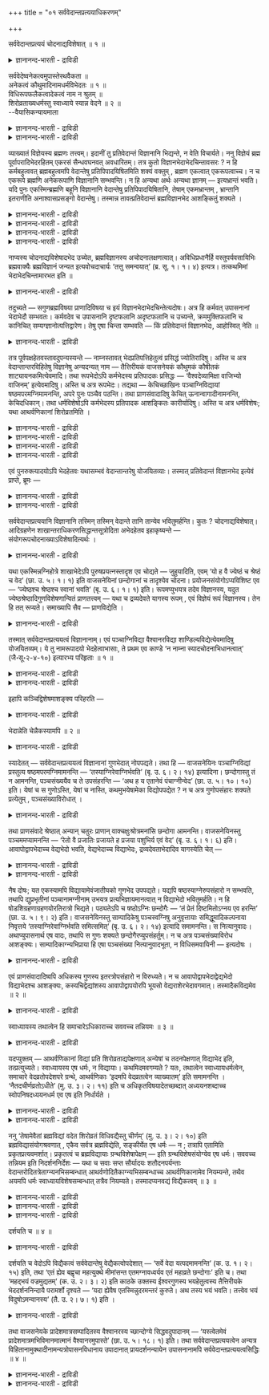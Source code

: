 +++
title = "०१ सर्ववेदान्तप्रत्ययाधिकरणम्"

+++

सर्ववेदान्तप्रत्ययं चोदनाद्यविशेषात् ॥ १ ॥  
<details><summary>ज्ञानानन्द-भारती - द्राविडी</summary>

सर्ववेदान्दप्रत्ययम् सोदनात्यविसे षात् ॥ १ ॥
</details>

सर्ववेदेष्वनेकत्वमुपास्तेरथवैकता ॥  
अनेकत्वं कौथुमादिनामधर्मविभेदतः ॥ १ ॥  
विधिरूपफलैकत्वादेकत्वं नाम न श्रुतम् ॥  
शिरोव्रताख्यधर्मस्तु स्वाध्याये स्यान्न वेदने ॥ २ ॥  
--वैयासिकन्यायमाला

<details><summary>ज्ञानानन्द-भारती - द्राविडी</summary>

ऎल्ला वेदङ्गळिलुमुळ्ळ उबासऩैक्कु पलवायि रुक्कुम् तऩ्मैया? अल्लदु
ऒऩ्ऱायिरुक्कुम् तऩ्मैया? "कौदुमम्"ऎऩ्बदु मुदलाऩ पॆयर्गळिलुम्, तर्मङ्ग
ळिलुम्, पेदमिरुप्पदाल् पलवायिरुक्कुम् तऩ्मै ताऩ्।
</details>

<details><summary>ज्ञानानन्द-भारती - द्राविडी</summary>

विदिप्पदु, स्वरूबम्, पलऩ् इवै ऒऩ्ऱागवेयिरुप् पदाल् (उबासऩैयुम्) ऒऩ्ऱु
ताऩ्। पॆयर् वेदत्तिल् सॊल्लप्पट्टदिल्लै। "सिरोविरदम्" ऎऩ्ऱु सॊल्लप्पडुम्
तर्ममो तऩ् वेदत्तै अत्ययऩम् सॆय्युम् विषयत्ति लेये तविर तत्वत्तै अऱियुम्
विषयत्तिल् किडैयादु।
</details>

व्याख्यातं विज्ञेयस्य ब्रह्मणः तत्त्वम्। इदानीं तु प्रतिवेदान्तं
विज्ञानानि भिद्यन्ते, न वेति विचार्यते। ननु विज्ञेयं ब्रह्म
पूर्वापरादिभेदरहितम् एकरसं सैन्धवघनवत् अवधारितम्। तत्र कुतो
विज्ञानभेदाभेदचिन्तावसरः ? न हि कर्मबहुत्ववत् ब्रह्मबहुत्वमपि वेदान्तेषु
प्रतिपिपादयिषितमिति शक्यं वक्तुम् , ब्रह्मण एकत्वात् एकरूपत्वाच्च। न च
एकरूपे ब्रह्मणि अनेकरूपाणि विज्ञानानि सम्भवन्ति। न हि अन्यथा अर्थः
अन्यथा ज्ञानम् — इत्यभ्रान्तं भवति। यदि पुनः एकस्मिन्ब्रह्मणि बहूनि
विज्ञानानि वेदान्तेषु प्रतिपिपादयिषितानि, तेषाम् एकमभ्रान्तम् ,
भ्रान्तानि इतराणीति अनाश्वासप्रसङ्गो वेदान्तेषु। तस्मान्न
तावत्प्रतिवेदान्तं ब्रह्मविज्ञानभेद आशङ्कितुं शक्यते ।

<details><summary>ज्ञानानन्द-भारती - द्राविडी</summary>

(मूऩ्ऱावदु पादत्तिल् उबासऩङ्गळैप्पऱ्ऱि विसारिक्कप्पडुगिऱदु। पञ्जाक्ऩि
वित्यै, पिराणो पासऩम् मुदलाऩवै वॆव्वेऱु उबनिषत्तुक्कळिल् काणप्पडुगिऩ्ऱऩ।
इवै ऒरे मादिरियाय् इरुन्द पोदिलुम् वाजसनेयगम् कौदुमगम् ऎऩ्ऱु पॆयरिल्
वित्यासम् इरुप्पदालुम्, ५ अक्ऩि, ६ अक्ऩि ऎऩ्ऱु स्वरूबत्तिल् पेदमुम्,
सिरोविरदम् मुदलाऩ तर्मबेदमुम् इरुप्पदालुम् ऒव्वॊरु वेदसागैयिलुम् उबासऩम्
वॆव्वेऱु ऎऩ्ऱु पूर्वबक्षम्।
</details>

<details><summary>ज्ञानानन्द-भारती - द्राविडी</summary>

सागै वॆव्वेऱाग इरुन्दालुम् ऎल्ला सागैगळिलुम् उबासऩम् ऒऩ्ऱुदाऩ् विदि,
स्वरूबम्, पलऩ् ऎल्लाम् ऒऩ्ऱागवे इरुप्पदाल्। कौळदुमम् मुदलाऩवै सागैयै
पिरसारत्तिऱ्कु कॊण्डु वन्द रिषियिऩ् पॆयरे तविर उबासऩत्तिऩ् पॆयरल्ल।
पञ्जाक्ऩि वित्या, पिराणेबासऩम् मुदलाऩ पॆयर्गळ् इरण्डु उबनिषत्तुक्कळिलुम्
ऒरे मादिरियागत्ताऩ् उळ्ळदु। ऒरु उबनिषत्तिल् कुणम् अदिगमाग इरुन्दाल् अदै
कुऱैवागच् चॊऩ्ऩ उबनिषत्तिलुम् सेर्त्तुक् कॊळ्ळ वेण्डुम्। सिरोविरदम्
मुदलाऩ तर्मम् अत्ययऩत्तिऱ्कु एऱ्पट्टदे तविर उबासऩत्तिऱ्काग अल्ल। आगैयाल्
ऎल्ला उबनिषत्तुक्कळिलुम् उबासऩम् ऒऩ्ऱुदाऩ् ऎऩ्ऱु सित्तान्दम्)।
</details>

<details><summary>ज्ञानानन्द-भारती - द्राविडी</summary>

अऱियवेण्डिय पिरह्मत्तिऩ् तत्वम् विवरिक्कप्पट्टुविट्टदु, इप्पॊऴुदो
ऒव्वॊरु वेदान्दत्तिलुम् (उबनिषत्तिलुम्) उळ्ळ उबासऩङ्गळ् वेऱुबडुगिऩ्ऱऩवा
अल्लदु इल्लैया ऎऩ्ऱु विसारिक्कप्पडुगिऱदु।
</details>

<details><summary>ज्ञानानन्द-भारती - द्राविडी</summary>

मेल्, कीऴ् मुदलाऩ पेदमऱ्ऱदाय् ऒऩ्ऱाय्, उप्पुक्कट्टिबोल ऒरे
रसमुळ्ळदायुळ्ळ पिरह्मम् अऱिय वेण्डियदॆऩ्ऱु तीर्माऩम्
सॆय्यप्पट्टिरुक्किऱदे? अप्पडियिरुक्क अन्द पिरह्मत्तिल् विक्ञाऩङ्गळ्
वॆव्वेऱा वेऱिल्लैया ऎऩ्गिऱ सिन्दऩै ऎप्पडि वरुगिऱदु? कर्माविल् पलवाग
इरुक्कुम् तऩ्मैयैप् पोल, पिरह्मत्तिलुम् पलवायिरुक्कुम् तऩ्मै
उबनिषत्तुक्कळिल् पिरदिबादिक्क उत्तेसिक्कलाम् ऎऩ्ऱु सॊल्वदऱ्को मुडियादु।
पिरह्मम् ऒऩ्ऱागवेयिरुप् पदालुम् ऒरे स्वरूबत्तुडऩिरुप्पदालुम्, ऒरे
स्वरूबमुळ्ळ पिरह्म विषयत्तिल् पलविदमायुळ्ळ विक्ञाऩङ्गळ् सम्बविक्कादु।
पदार्त्तम् ऒरुविदमाग, (अदऩ्) ञाऩम् वेऱुविदमाग ऎऩ्ऱाल्, पिरान्दि
यिल्लामल् इरादल्लवा? ऒरे पिरह्म विषयत्तिल् वॆव्वेऱु उबनिषत्तुक्कळिल् पल
विक्ञाऩङ्गळ् पिरदिबादिक्क उत्तेसमॆऩ्ऱु इरुक्कुमेयाऩाल्, अवैगळुळ् ऒऩ्ऱु
पिरान्दियिल्लाददु। मऱ्ऱवैगळ् पिरान्दियुळ्ळदु, ऎऩ्ऱु उबनिषत्तुक्कळिल्
नम्बिक्कै यिऩ्मै एऱ्पडुम्। आगैयिऩाल्, ऒव्वॊरु उबनिषत्तिलुम् पिरह्म
विषयमाऩ विक्ञाऩत्तिल् वेऱ्ऱुमै उण्डॆऩ्ऱु सन्देहिक्क मुडियादु।
</details>

नाप्यस्य चोदनाद्यविशेषादभेद उच्येत, ब्रह्मविज्ञानस्य अचोदनालक्षणत्वात्।
अविधिप्रधानैर्हि वस्तुपर्यवसायिभिः ब्रह्मवाक्यैः ब्रह्मविज्ञानं जन्यत
इत्यवोचदाचार्यः ‘तत्तु समन्वयात्’ (ब्र. सू. १। १। ४) इत्यत्र।
तत्कथमिमां भेदाभेदचिन्तामारभत इति ॥

<details><summary>ज्ञानानन्द-भारती - द्राविडी</summary>

मेलुम्, विदि मुदलियदिल् वित्यासमिल्लाद तिऩाल् पेदम् इल्लैयॆऩ्ऱुम्
सॊल्लमुडियादु। पिरह्म विषयमाऩ विक्ञाऩम् विदियै लक्षणमायु
टैयदिल्लाददिऩाल्। विदियै पिरदाऩमायुडैय तिल्लामल् वस्तुविल् मुडिवायुळ्ळ
पिरह्म विषयमाऩ वाक्यङ्गळाल् पिरह्मत्तिऩ् विक्ञाऩम् उण्डागिऱदु ऎऩ्ऱल्लवा
आसार्यर् “अदुवो ऒत्तिरुप्पदाल्" (सूत्रम्।I;१-४) ऎऩ्ऱविडत्तिल्
सॊल्लियिरुक्किऱार्। अप्पडियिरुक्कुम्बोदु, इन्द वेऱा, वेऱिल्लैया ऎऩ्ऱ
सिन्दऩैयै ऎप्पडि आरम्बिक्किऱार्? ऎऩ्ऱु।
</details>

तदुच्यते — सगुणब्रह्मविषया प्राणादिविषया च इयं
विज्ञानभेदाभेदचिन्तेत्यदोषः। अत्र हि कर्मवत् उपासनानां भेदाभेदौ
सम्भवतः। कर्मवदेव च उपासनानि दृष्टफलानि अदृष्टफलानि च उच्यन्ते,
क्रममुक्तिफलानि च कानिचित् सम्यग्ज्ञानोत्पत्तिद्वारेण। तेषु एषा चिन्ता
सम्भवति — किं प्रतिवेदान्तं विज्ञानभेदः, आहोस्वित् नेति ॥

<details><summary>ज्ञानानन्द-भारती - द्राविडी</summary>

अव्विषयत्तिल् सॊल्गिऱोम्। इन्द विक्ञाऩ विषयमाऩ वेऱा, वेऱिल्लैया ऎऩ्ऱ
सिन्दऩैयाऩदु सगुण पिरह्मत्तै विषयमायुम् पिराणऩ् मुदलियदै विषयमायुम्
कॊण्डदु ऎऩ्ऱ कारणत्तिऩाल्, तोषमिल्लै। इव्विषयङ्गळिलो, कर्माक्कळुक्कुप्
पोल, उबासऩैगळुक्कुम् वेऱु, वेऱिल्लैयॆऩ्बदु सम्बविक्कुम्।
कर्माक्कळैप्पोलवे उबासऩैगळुम् तिरुष्टमाऩ (पार्क्कक्कूडिय)
पलऩ्गळैयुडैयवै। अदिरुष्टमाऩ (पार्क्कप्पडाद) पलऩ्गळैयुडैयवै। ऎऩ्ऱुम्
सॊल्लप्पडुगिऩ्ऱऩ; अप्पडिये सिलदु तत्वञाऩत्तै उण्डुबण्णुवदु मूलमाय् किरम
मुक्तियै पलऩाग उडैयवै। अवै विषयमाग, ऒव्वॊरु उबनिषत्तिलुम्
विक्ञाऩत्तिऱ्कु पेदम् उण्डा, इल्लैया? ऎऩ्ऱ सिन्दऩै सम्बविक्कुम्।
</details>

तत्र पूर्वपक्षहेतवस्तावदुपन्यस्यन्ते — नाम्नस्तावत्
भेदप्रतिपत्तिहेतुत्वं प्रसिद्धं ज्योतिरादिषु। अस्ति च अत्र
वेदान्तान्तरविहितेषु विज्ञानेषु अन्यदन्यत् नाम — तैत्तिरीयकं वाजसनेयकं
कौथुमकं कौषीतकं शाट्यायनकमित्येवमादि। तथा रूपभेदोऽपि कर्मभेदस्य
प्रतिपादकः प्रसिद्धः — ‘वैश्वदेव्यामिक्षा वाजिभ्यो वाजिनम्’
इत्येवमादिषु। अस्ति च अत्र रूपभेदः। तद्यथा — केचिच्छाखिनः
पञ्चाग्निविद्यायां षष्ठमपरमग्निमामनन्ति, अपरे पुनः पञ्चैव पठन्ति। तथा
प्राणसंवादादिषु केचित् ऊनान्वागादीनामनन्ति, केचिदधिकान्। तथा
धर्मविशेषोऽपि कर्मभेदस्य प्रतिपादक आशङ्कितः कारीर्यादिषु। अस्ति च अत्र
धर्मविशेषः; यथा आथर्वणिकानां शिरोव्रतमिति ।

<details><summary>ज्ञानानन्द-भारती - द्राविडी</summary>

पूर्वबक्षम्: अव्विषयत्तिल् पूर्वबक्षत्तिऩ् कारणङ्गळ्
विवरिक्कप्पडुगिऩ्ऱऩ।
</details>

<details><summary>ज्ञानानन्द-भारती - द्राविडी</summary>

१\। “पॆयर्” ऎऩ्बदऱ्कु पेदत्तैयऱिय कारणमाय् इरुक्कुम् तऩ्मै "ज्योदिस्”
मुदलाऩविडङ्गळिल् पिरसित्तम्। इङ्गेयुम् वॆव्वेऱु उबनिषत्तुक्कळिल्
विदिक्कप्पट्टिरुक्कुम् विक्ञाऩङ्गळिल् तैत्तिरीयगम्, वाजसनेयगम्,
कौदुमगम्, कौषीदगम्, साट्यायऩगम् ऎऩ्बदु मुदलिय वॆव्वेऱु पॆयर् इरुक्किऱदु।
</details>

<details><summary>ज्ञानानन्द-भारती - द्राविडी</summary>

२\। अप्पडिये रूबत्तिल् पेदमुम् कर्माक्कळिल् पेदत्तैक् काट्टुगिऱदॆऩ्बदु
पिरसित्तम्। “वैसुवदेवी आमिक्षा वाजिप्य: वाजिनम्" ऎऩ्बदु मुदलाऩविडङ्
गळिल्; अप्पडिये इङ्गेयुम्, रूबबेदम् इरुक्किऱदु। पञ्जाक्ऩि वित्यैयिल् सिल
सागिगळ् आऱावदाग वेऱु ऒरु अक्ऩियैच् चॊल्गिऱार्गळ्; मऱ्ऱवर्गळो, ऐन्दैये
सॊल्गिऱार्गळ्; अप्पडिये प्राणसंवादम् मुदलियविडङ्गळिलुम् सिलर् वाक्कु
मुदलियवैगळै कुऱैत्तुच् चॊल्गिऱार्गळ्; सिलर् अदिगमाय् सॊल्गिऱार्गळ्।
</details>

<details><summary>ज्ञानानन्द-भारती - द्राविडी</summary>

३\। अप्पडिये तर्मत्तिल् पेदमुम् कर्माक्कळिऩ् पेदत्तैक् काट्टुवदाग कारीरि
मुदलियवैगळिल्, ऎण्णप्पट्टिरुक्किऱदु। इङ्गेयुम्गूड तर्म विषयत्तिल्
वित्यासम् इरुक्किऱदु, अदर्व वेदत्तैच् चेर्न्दवर् कळुक्कु “सिरोविरदम्”
(मुण्डगम्।III;२-१०) पोल।
</details>

एवं पुनरुक्त्यादयोऽपि भेदहेतवः यथासम्भवं वेदान्तान्तरेषु योजयितव्याः।
तस्मात् प्रतिवेदान्तं विज्ञानभेद इत्येवं प्राप्ते, ब्रूमः —

<details><summary>ज्ञानानन्द-भारती - द्राविडी</summary>

इव्विदमे, (जैमिऩि, सूत्रम्।११;४-८ नामम्, रूबम्, तर्मम् इवैगळिलुळ्ळ
वित्यासम्, पुऩरुक्ति, निन्दै, असक्ति, समाप्ति वसऩम् पिरायच्चित्तम्,
अऩ्यार्त्तम्, इवै काणुवदाल् वॆव्वेऱु सागैयिल् कर्माविऱ्कु पेदम् एऱ्पडुम्
ऎऩ्ऱु सॊल्लियिरुप्पदिल्) पुऩरुक्तम् मुदलाऩ पेदत्तिऱ्कुरिय कारणङ्गळैयुम्,
पॊरुत्तम् पोल, मऱ्ऱ उबनिषत्तुक्कळिल् सेर्त्तुक् कॊळ्ळवुम्।
</details>

<details><summary>ज्ञानानन्द-भारती - द्राविडी</summary>

आगैयाल्, ऒव्वॊरु उबनिषत्तिलुम् विक्ञाऩत्तिऱ्कु पेदम् उण्डु ऎऩ्ऱु।
</details>

सर्ववेदान्तप्रत्ययानि विज्ञानानि तस्मिन् तस्मिन् वेदान्ते तानि तान्येव
भवितुमर्हन्ति। कुतः ? चोदनाद्यविशेषात्। आदिग्रहणेन
शाखान्तराधिकरणसिद्धान्तसूत्रोदिता अभेदहेतव इहाकृष्यन्ते —
संयोगरूपचोदनाख्याऽविशेषादित्यर्थः ।

<details><summary>ज्ञानानन्द-भारती - द्राविडी</summary>

सित्तान्दम् : इव्विदम् वरुम्बोदु सॊल्गिऱोम् -ऎल्ला उबनिषत्तुक्कळिलुम्
अऱियप्पडुम् विक्ञाऩङ् गळुम् अन्दन्द उबनिषत्तिल् अवैयवैयाग (ऒऩ्ऱागवे)
इरुप्पदुदाऩ् नियायम्। एऩ्? "विदि मुदलियदिल् वित्यासमिल्लाददिऩाल्" ऎऩ्ऱु।
“मुदलि यदु” ऎऩ्ऱु सॊल्लियिरुप्पदाल् (“एगम् वा सम्योग रूब
सोदनाक्याविसेषात्” (जैमिऩि।II;४-९) ऎऩ्ऱ) सागान्दर-अदिगरण;
सित्तान्द-सूत्तिरत्तिल् सॊल्लप् पट्टुळ्ळ पेदमिल्लै ऎऩ्बदऱ्कुळ्ळ
हेदुक्कळुम् इङ्गु इऴुक्कप्पडुगिऩ्ऱऩ।- ‘सम्योगम्, रूबम्, सोदना, आक्या इवै
वित्यासप्पडाददिऩाल्” ऎऩ्ऱु तात्पर्यम्।
</details>

यथा एकस्मिन्नग्निहोत्रे शाखाभेदेऽपि पुरुषप्रयत्नस्तादृश एव चोद्यते —
जुहुयादिति, एवम् ‘यो ह वै ज्येष्ठं च श्रेष्ठं च वेद’ (छा. उ. ५। १। १)
इति वाजसनेयिनां छन्दोगानां च तादृश्येव चोदना। प्रयोजनसंयोगोऽप्यविशिष्ट
एव — ‘ज्येष्ठश्च श्रेष्ठश्च स्वानां भवति’ (बृ. उ. ६। १। १) इति।
रूपमप्युभयत्र तदेव विज्ञानस्य, यदुत ज्येष्ठश्रेष्ठादिगुणविशेषणान्वितं
प्राणतत्त्वम् — यथा च द्रव्यदेवते यागस्य रूपम् , एवं विज्ञेयं रूपं
विज्ञानस्य। तेन हि तत् रूप्यते। समाख्यापि सैव — प्राणविद्येति ।

<details><summary>ज्ञानानन्द-भारती - द्राविडी</summary>

ऒरे अक्ऩिहोत्रत्तिल् सागैयिल् पेदमिरुन् दालुम्, पुरुषऩुडैय
पिरयत्तिऩमाऩदु "होमम् सॆय्यवुम्” ऎऩ्ऱु अव्विदमागवे विदिक्कप्पडुगिऱदो,
इव्विदमे “ऎवर् ज्येष्टरागवुम्, सिरेष्टरागवुम् (पिराणऩै) अऱिगिऱारो” ऎऩ्ऱु
वाजस नेयिगळुक्कुम् (पिरुहदारण्यगम्।VI-१-१) सन्दोगर्गळुक्कुम्
(सान्दोक्यम्।V-१-१) अदैप्पोलवे विदियिरुक्किऱदु। पिरयोजऩत्तिऩ् सम्योगमुम्
(सेर्क्कैयुम्) "तऩ्ऩैच् चेर्न्दवर्गळुक्कुळ् ज्येष्टरागवुम्
सिरेष्टरागवुम् आगिऱार्” ऎऩ्ऱु वित्यासमऩ्ऩियि लिरुक्किऱदु।
इरण्डिडङ्गळिलुम् विक्ञाऩत्तिऩ् रूबमुम् अदुवेदाऩ् - ज्येष्टम्, सिरेष्टम्
मुदलिय कुणङ्गळैक् कुऱिक्कुम् अडैमॊऴिगळुडऩ् कूडिऩ पिराणदत्वम् ऎऩ्ऱु।
ऎप्पडि यागत्तिऱ्कु तिरवियमुम् तेवदैयुम् रूबमो, अप्पडिये विक्ञाऩत्तिऱ्कु
विषयमायुळ्ळदु विक्ञाऩत्तिऩ् रूबम्; अदिऩालल्लवा अदु निरूबिक्कप्पडुगिऱदु।
(उरुवाक्कप्पडुगिऱदु) पॆयरुम्गूड “पिराणवित्यै” ऎऩ्ऱु अदुवेदाऩ्।
</details>

तस्मात् सर्ववेदान्तप्रत्ययत्वं विज्ञानानाम्। एवं पञ्चाग्निविद्या
वैश्वानरविद्या शाण्डिल्यविद्येत्येवमादिषु योजयितव्यम्। ये तु नामरूपादयो
भेदहेत्वाभासाः, ते प्रथम एव काण्डे ‘न नाम्ना स्यादचोदनाभिधानत्वात्’
(जै॰सू॰२-४-१०) इत्यारभ्य परिहृताः ॥ १ ॥

<details><summary>ज्ञानानन्द-भारती - द्राविडी</summary>

आगैयाल् विक्ञाऩङ्गळुक्कु ऎल्ला उबनिषत् तुक्कळिऩालुम् अऱियप्पडुम् तऩ्मै।
इव्विदमागवे, “पञ्जाक्ऩि वित्या”, “वैसुवानर वित्या”, “साण्डिल्य वित्या”
ऎऩ्बदु मुदलियवैगळिलुम् पॊरुत्तिक्कॊळ्ळ वेण्डुम्।
</details>

<details><summary>ज्ञानानन्द-भारती - द्राविडी</summary>

पेदत्तिऱ्कु हेदुबोल् तोऩ्ऱुगिऱ नामम् रूबम् मुदलियवै ऎवैयो अवै मुदल्
काण्डत्तिलेये (पूर्वमीमांसैयिलेये) “न नाम्ना स्यात् असोदऩा पिदानात्”
(काडगम् मुदलाऩवै कर्माविऩ् पॆयरल्लवा त लाल् इन्दप् पॆयरैक्कॊण्डु
कर्माविल् वेऱ्ऱुमै कूऱमुडियादु) ऎऩ्ऱु आरम्बित्तुबरिहरिक्कप्पट्टि रुक्कि
ऩ्ऱऩ।
</details>

इहापि कञ्चिद्विशेषमाशङ्क्य परिहरति —

<details><summary>ज्ञानानन्द-भारती - द्राविडी</summary>

इङ्गेयुम् ऒरु विसेषत्तै आसङ्गै सॆय्दु कॊण्डु परिहरिक्किऱार्-
</details>

भेदान्नेति चेन्नैकस्यामपि ॥ २ ॥  
<details><summary>ज्ञानानन्द-भारती - द्राविडी</summary>

पेदान्नेदि सेन्नैगस्यामबि ॥ २ ॥
</details>

स्यादेतत् — सर्ववेदान्तप्रत्ययत्वं विज्ञानानां गुणभेदात् नोपपद्यते। तथा
हि — वाजसनेयिनः पञ्चाग्निविद्यां प्रस्तुत्य षष्ठमपरमग्निमामनन्ति —
‘तस्याग्निरेवाग्निर्भवति’ (बृ. उ. ६। २। १४) इत्यादिना। छन्दोगास्तु तं
न आमनन्ति, पञ्चसंख्ययैव च ते उपसंहरन्ति — ‘अथ ह य एतानेवं पंचाग्नीन्वेद’
(छा. उ. ५। १०। १०) इति। येषां च स गुणोऽस्ति, येषां च नास्ति,
कथमुभयेषामेका विद्योपपद्येत ? न च अत्र गुणोपसंहारः शक्यते प्रत्येतुम् ,
पञ्चसंख्याविरोधात् ।

<details><summary>ज्ञानानन्द-भारती - द्राविडी</summary>

पूर्वबक्षम्: इदु इरुक्कलाम् ; विक्ञाऩङ्गळुक्कु कुणङ्गळिल्
(सेर्न्दवैगळिल्) पेदमिरुप्पदाल् ऎल्ला वेदान्दङ्गळिलुम् अऱियप्पडुम् तऩ्मै
पॊरुन्दादु। ऎप्पडियॆऩ्ऱाल्, वाजसनेयिगळ् पञ्जाक्ऩि वित्यैयैक्
कुऱिप्पिट्टु वेऱु आऱावदु अक्ऩियैयुम्, “अवऩुक्कु अक्ऩिये अक्ऩियाय्
इरुक्किऱदु” (पिरुहत्।VI;२-१४) ऎऩ्बदु मुदलियदाल्, सॊल्गिऱार्गळ्।
सन्दोगर्गळो अदैच् चॊल्वदिल्लै। “ऎवऩ् इव्विदम् इन्द ऐन्दु अक्ऩिगळै
अऱिगिऱाऩो" (सान्दोक्यम्।V;१०-१०) ऎऩ्ऱु जन्दु ऎण्णिक्कैयुडऩेये
मुडिक्किऱार्गळ्। ऎवर्ग ळुक्कु अन्द आऱावदु कुणम् इरुक्किऱदो, ऎवर्गळुक्कु
इल्लैयो, इरुवर्गळुक्कुम्गूड ऒरे वित्यै ऎऩ्बदु ऎप्पडिप् पॊरुन्दुम्? इङ्गे
"कुणोबसम्हारम्" (सॊल्लाद कुणत्तैयुम् सेर्त्तुक्कॊळ्वदु) ऎऩ्ऱु
अऱिन्दुगॊळ्ळ मुडियादु, ऐन्दु ऎऩ्ऱ ऎण्णिक्कैक्कु विरोदमागुमादलाल्।
</details>

तथा प्राणसंवादे श्रेष्ठात् अन्यान् चतुरः प्राणान्
वाक्चक्षुःश्रोत्रमनांसि छन्दोगा आमनन्ति। वाजसनेयिनस्तु पञ्चममप्यामनन्ति
— ‘रेतो वै प्रजातिः प्रजायते ह प्रजया पशुभिर्य एवं वेद’ (बृ. उ. ६। १।
६) इति। आवापोद्वापभेदाच्च वेद्यभेदो भवति, वेद्यभेदाच्च विद्याभेदः,
द्रव्यदेवताभेदादिव यागस्येति चेत् —

<details><summary>ज्ञानानन्द-भारती - द्राविडी</summary>

अप्पडिये पिराण संवादत्तिल् सन्दोगर्गळ् सिरेष्टरायुळ्ळवरुक्कु वेऱाग
वाक्कु, कण्, कादु, मऩस् ऎऩ्ऱु नाऩ्गु पिराणऩ्गळै सॊल्लुगिऱार्गळ्।
वाजसनेयिगळो "रेदस्ताऩ् पिरजैगळुक्कुप् पदि, ऎवऩ् इव्विदम् अऱिगिऱाऩो अवऩ्
पिरजैगळुडऩुम् पसुक्कळुडऩुम् पिऱक्किऱाऩ्" (पिरुहत्।VI;१-६) - ऎऩ्ऱु
ऐन्दावदैयुम् सॊल्गिऱार्गळ्।
</details>

<details><summary>ज्ञानानन्द-भारती - द्राविडी</summary>

सेर्त्तुक्कॊळ्वदु, विट्टुविडुवदु ऎऩ्बदिलुळ्ळ पेदत्तिऩालुम्
अऱियप्पडुवदिल् पेदम् एऱ्पडुम्। अऱियप्पडुवदिल् पेदमॆऩ्बदिलिरुन्दु,
तिरवियम् तेवदै पेदप्पडुवदाल् यागत्तिऱ्कु (पेदम् एऱ्पडुवदु) पोल
वित्यैयिलुम् पेदम् एऱ्पडुम्।
</details>

नैष दोषः; यत एकस्यामपि विद्यायामेवंजातीयको गुणभेद उपपद्यते। यद्यपि
षष्ठस्याग्नेरुपसंहारो न सम्भवति, तथापि द्युप्रभृतीनां पञ्चानामग्नीनाम्
उभयत्र प्रत्यभिज्ञायमानत्वात् न विद्याभेदो भवितुमर्हति। न हि
षोडशिग्रहणाग्रहणयोरतिरात्रो भिद्यते। पठ्यतेऽपि च षष्ठोऽग्निः छन्दोगैः —
‘तं प्रेतं दिष्टमितोऽग्नय एव हरन्ति’ (छा. उ. ५। ९। २) इति।
वाजसनेयिनस्तु साम्पादिकेषु पञ्चस्वग्निषु अनुवृत्तायाः
समिद्धूमादिकल्पनाया निवृत्तये ‘तस्याग्निरेवाग्निर्भवति समित्समित्’ (बृ.
उ. ६। २। १४) इत्यादि समामनन्ति। स नित्यानुवादः। अथाप्युपासनार्थ एष
वादः, तथापि स गुणः शक्यते छन्दोगैरप्युपसंहर्तुम्। न च अत्र
पञ्चसंख्याविरोध आशङ्क्यः। साम्पादिकाग्न्यभिप्राया हि एषा पञ्चसंख्या
नित्यानुवादभूता, न विधिसमवायिनी — इत्यदोषः ।

<details><summary>ज्ञानानन्द-भारती - द्राविडी</summary>

सित्तान्दम्: ऎऩ्ऱाल् इदु तोषमागादु। ऒऩ्ऱाग वेयुळ्ळ वित्यैयिलुम्गूड इदु
पोलुळ्ळ कुणबेदम् पॊरुन्दुम्। आऱावदु अक्ऩियै सेर्त्तुक्कॊळ्वदु
सम्बविक्कामलिरुन्दालुम्गूड, अप्पडियुम् त्युलोगम् मुदलाऩ ऐन्दु
अक्ऩिगळुक्कु इरण्डिडत्तिलुम् पिरत्यबिक्ञै (अदुदाऩ् इदु ऎऩ्ऱ अऱिवु)
एऱ्पडुवदाल्, वित्या पेदम् इरुक्क नियायमिल्लै। षोडसियै किरहिप्पदु
किरहिक्कामलिरुप्पदु ऎऩ्बदि ऩाल् अदिरात्रम् पेदप्पडुवदु इल्लैयल्लवा? इन्द
लोगत्तिलिरुन्दु लोगान्दरम् सॆऩ्ऱ अवऩै अक्ऩियिडम् कॊण्डुबोगिऱार्गळ्।
(सान्दोक्यम्।V;९-२) ऎऩ्ऱु आऱावदु अक्ऩियुम् सन्दोगर्गळाल् सॊल्लप्
पडुगिऱदु। वाजसनेयिगळो सम्बादिक्कप्पडुगिऱ (पावऩै सॆय्य वेण्डियदायुळ्ळ)
ऐन्दु अक्ऩिगळिल् कूडवे वन्दुळ्ळ समित् तूमम् मुदलिय कल्बऩैयै
विलक्कुवदऱ्काग “अवऩुक्कु अक्ऩिये अक्ऩियायि रुक्किऱदु समित्ते समित्"
(पिरुहत्।VI;२-१४) ऎऩ्बदु मुदलियदैच् चॊल्गिऱार्गळ्। अदु नित्यत्तिऱ्कु
(ऎप्पॊऴुदुमिरुप्पदऱ्कु) अऩुवादम् (तिरुप्पिच् चॊल्लुदल्) (उबासिप्पदऱ्काग
सॊल्लप्पट्टदिल्लै)। उबासिप्पदऱ्कागवे इदु सॊल्लप्पट्टदु ऎऩ्ऱालुम्
अप्पॊऴुदुम्गूड अन्द कुणम् सन्दोगर्गळालुम् सेर्त्तुक्कॊळ्ळक्कूडियदे। ऐनदु
ऎऩ्ऱ ऎण्णिक्कैक्कु इङ्गु विरोदम् ऎऩ्ऱुम् ऎण्ण वेण्डाम्। पावऩै सॆय्य
वेण्डिय अक्ऩिगळै मऩदिल् कॊण्ड इन्द ऐन्दु ऎऩ्ऱ ऎण्णिक्कै उळ्ळदै
अऩुवदिक्किऱदु। अदु विदियुडऩ् सेर्न्ददिल्लै ऎऩ्बदिऩाल् तोषमिल्लै।
</details>

एवं प्राणसंवादादिष्वपि अधिकस्य गुणस्य इतरत्रोपसंहारो न विरुध्यते। न च
आवापोद्वापभेदाद्वेद्यभेदो विद्याभेदश्च आशङ्क्यः, कस्यचिद्वेद्यांशस्य
आवापोद्वापयोरपि भूयसो वेद्यराशेरभेदावगमात्। तस्मादैकविद्यमेव ॥ २ ॥

<details><summary>ज्ञानानन्द-भारती - द्राविडी</summary>

इव्विदम् पिराणसंवादम् मुदलाऩविडङ्ग ळि लुम् अदिगमायुळ्ळ कुणत्तै
मऱ्ऱविडत्तिल् सेर्त्तुक् कॊळ्वदु विरोदप्पडादु। अप्पडिये सेर्प्पदु,
कुऱैप्पदु ऎऩ्ऱ पेदत्तिऩाल् अऱियप्पडुम् विषयत्तिल् पेदमुम् वित्यैयिल्
पेदमुम् एऱ्पडुमॆऩ्ऱु सन्देहिक्क वेण्डाम्। अऱियप्पडुम् विषयत्तिल् ऒरु
अंसत्तिल् सेर्प्पदु, कुऱैप्पदु इरुन्द पोदिलुम्, अदिगमायुळ्ळ
अंसङ्गळुक्कु अबेदम् तॆरिवदाल्। आगैयाल् ऒरे वित्यैयायिरुक्कुम्
तऩ्मैदाऩ्।
</details>

स्वाध्यायस्य तथात्वेन हि समाचारेऽधिकाराच्च सववच्च तन्नियमः ॥ ३ ॥  
<details><summary>ज्ञानानन्द-भारती - द्राविडी</summary>

स्वात्यायस्य तदात्वेन हि समासारे अदिगाराच्च सववच्च तन्नियम: ॥ ३ ॥
</details>

यदप्युक्तम् — आथर्वणिकानां विद्यां प्रति शिरोव्रताद्यपेक्षणात् अन्येषां
च तदनपेक्षणात् विद्याभेद इति, तत्प्रत्युच्यते। स्वाध्यायस्य एष धर्मः, न
विद्यायाः। कथमिदमवगम्यते ? यतः, तथात्वेन स्वाध्यायधर्मत्वेन, समाचारे
वेदव्रतोपदेशपरे ग्रन्थे, आथर्वणिकाः ‘इदमपि वेदव्रतत्वेन व्याख्यातम्’ इति
समामनन्ति । ‘नैतदचीर्णव्रतोऽधीते’ (मु. उ. ३। २। ११) इति च
अधिकृतविषयादेतच्छब्दात् अध्ययनशब्दाच्च स्वोपनिषदध्ययनधर्म एव एष इति
निर्धार्यते ।

<details><summary>ज्ञानानन्द-भारती - द्राविडी</summary>

अदर्व वेदिगळुक्कु वित्यै विषयमाय् सिरोविरदम् मुदलियदु
अबेक्षिक्कप्पडुवदालुम्, मऱ्ऱवर्गळुक्कु अदु अबेक्षिक्कप्पडाददिऩालुम्,
वित्यैगळुक्कुळ् पेदमॆऩ्ऱु ऎदु सॊल्लप्पट्टदो, अदऱ्कु पदिल्
सॊल्लप्पडुगिऱदु। इन्द तर्मम् स्वात्यायत्तिऱ्के (अवर्गळ् तङ्गळ् वेदत्तै
अत्ययऩम् सॆय्वदऱ्के) एऱ्पट्टदु; वित्यैक्काग वल्ल इदु ऎप्पडि
अऱियप्पडुगिऱदु? ऎऩ्ऱाल्, ऎदऩाल् "अप्पडियॆऩ्ऱु" वेदात्ययऩ तर्ममाग, "समासा
रत्तिल्”, वेदविरदत्तै उबदेसिक्कुम् किरन्दत्तिल् अदर्व वेदिगळ् इदुवुम्
वेदविरदमाग सॊल्लप् पट्टिरुक्किऱदु ऎऩ्ऱु सॊल्गिऱार्गळ्।
</details>

<details><summary>ज्ञानानन्द-भारती - द्राविडी</summary>

"विरदम् अऩुष्टिक्कादवऩ् इदै अत्ययऩम् सॆय्वदिल्लै” (मुण्डगम्III-२-११)
ऎऩ्ऱु अदिगारम् पॆऱ्ऱवऩै विषयमायुळ्ळ "इदु" ऎऩ्ऱ सप्तत्तिलि रुन्दुम्
'अत्ययऩम्, ऎऩ्ऱ सप्तत्तिलिरुन्दुम्’, तङ्गळु टैय उबनिषत्तिऩ्
अत्ययऩत्तिऱ्कुळ्ळ तर्मम्दाऩ् इदु ऎऩ्ऱु तीर्माऩमागिऱदु।
</details>

ननु ‘तेषामेवैतां ब्रह्मविद्यां वदेत शिरोव्रतं विधिवद्यैस्तु चीर्णम्’
(मु. उ. ३। २। १०) इति ब्रह्मविद्यासंयोगश्रवणात् , एकैव सर्वत्र
ब्रह्मविद्येति, सङ्कीर्येत एष धर्मः — न ; तत्रापि एतामिति
प्रकृतप्रत्यवमर्शात्। प्रकृतत्वं च ब्रह्मविद्यायाः ग्रन्थविशेषापेक्षम्
— इति ग्रन्थविशेषसंयोग्येव एष धर्मः। सववच्च तन्नियम इति निदर्शननिर्देशः
— यथा च सवाः सप्त सौर्यादयः शतौदनपर्यन्ताः
वेदान्तरोदितत्रेताग्न्यनभिसम्बन्धात् आथर्वणोदितैकाग्न्यभिसम्बन्धाच्च
आथर्वणिकानामेव नियम्यन्ते, तथैव अयमपि धर्मः स्वाध्यायविशेषसम्बन्धात्
तत्रैव नियम्यते। तस्मादप्यनवद्यं विद्यैकत्वम् ॥ ३ ॥

<details><summary>ज्ञानानन्द-भारती - द्राविडी</summary>

“ऎवर्गळाल् सिरोविरदमाऩदु विदिप्पडि अऩुष् टिक्कप्पट्टिरुक्किऱदो,
अवर्गळुक्कुत्ताऩ् इन्द पिरह्म वित्यैयै सॊल्ल वेण्डुम्” (मुण्डग।III-२-१०)
ऎऩ्ऱु पिरह्म वित्यैयुडऩ् सेर्त्तुच् चॊल्लियिरुप् पदाल्, ऎङ्गेयुमुळ्ळ
पिरह्म वित्यै ऒऩ्ऱुदाऩ् ऎऩ्ऱाल्, इन्द तर्मम् (ऎङ्गेयुम्) कलन्दु
विडुमल्लवा, ऎऩ्ऱाल् अप्पडियल्ल; अङ्गेयुम् “इदै” ऎऩ्ऱु पिरगिरुदत्तै
(पिरगिरुदमायुळ्ळदै) परामर्सिप्पदाल् (कुऱिप्पिट्टु ऎडुत्तुक्काट्टुवदाल्)।
पिरह्म वित्यैक्कु पिरगिरुदमायिरुक्कुम् तऩ्मै (अदैच् चॊल्लुम्) किरन्द
विसेषत्तै (कुऱिप्पिट्ट किरन्दत्तै) अबेक्षिप्पदु ऎऩ्बदाल्, इन्द तर्मम्
किरन्द विसेषत्तै यॊट्टिऩदेयागुम्।
</details>

<details><summary>ज्ञानानन्द-भारती - द्राविडी</summary>

“सवम्बोल अन्द नियमम्” ऎऩ्ऱु तिरुष्टान्दम् काट्टप्पडुगिऱदु। सौर्यम् मुदल्
सदोदऩम् वरैयुळ्ळ एऴु सवङ्गळ् (होमङ्गळ्), मऱ्ऱ वेदङ्गळिल्
सॊल्लप्पट्टिरुक्किऱ तिरेदाक्ऩियुडऩ् (मूऩ्ऱु अक्ऩिगळुडऩ्)
सम्बन्दिक्काददिऩालुम्, अदर्व वेदत्तिल् सॊल्लप्पट्टिरुक्किऱ ऒरे
अक्ऩियुडऩ् सम्बन्दप्पडुवदिऩालुम्, अदर्व वेदिगळुक्कुत्ताऩ् ऎऩ्ऱु ऎप्पडि
नियमिक्कप्पडुगिऱदो, अप्पडिये इन्द तर्ममुम् कुऱिप्पिट्ट वेदत्तुडऩ्
सम्बन्दप्पडुवदाल् अदिलेये निऱुत्तिक्कॊळ्ळ वेण्डुम्।
</details>

<details><summary>ज्ञानानन्द-भारती - द्राविडी</summary>

अदिऩालेयुम् वित्यै ऒऩ्ऱे ऎऩ्बदु तोषमऱ्ऱदु।
</details>

दर्शयति च ॥ ४ ॥  
<details><summary>ज्ञानानन्द-भारती - द्राविडी</summary>

तर्सयदि स ॥ ४ ॥
</details>

दर्शयति च वेदोऽपि विद्यैकत्वं सर्ववेदान्तेषु वेद्यैकत्वोपदेशात् — ‘सर्वे
वेदा यत्पदमामनन्ति’ (क. उ. १। २। १५) इति, तथा ‘एतं ह्येव बह्वृचा
महत्युक्थे मीमांसन्त एतमग्नावध्वर्यव एतं महाव्रते छन्दोगाः’ इति च। तथा
‘महद्भयं वज्रमुद्यतम्’ (क. उ. २। ३। २) इति काठके उक्तस्य ईश्वरगुणस्य
भयहेतुत्वस्य तैत्तिरीयके भेददर्शननिन्दायै परामर्शो दृश्यते — ‘यदा
ह्येवैष एतस्मिन्नुदरमन्तरं कुरुते। अथ तस्य भयं भवति। तत्त्वेव भयं
विदुषोऽमन्वानस्य’ (तै. उ. २। ७। १) इति ।

<details><summary>ज्ञानानन्द-भारती - द्राविडी</summary>

वेदमे वित्यैयिऩ् ऒऩ्ऱायिरुक्कुम् तऩ्मैयै काट्टुगिऱदु, “ऎल्ला वेदङ्गळुम्
ऎन्द निलैयैच् चॊल्लुगिऩ्ऱऩवो" (काडगम्।१;२-१५) ऎऩ्ऱुम्, अप्पडिये "इदैये
पह्व्रुसर्गळ् (रिक्वेदिगळ्) महत्ताऩ उक्तत्तिल् मीमांसै सॆय्गिऱार्गळ्
(विसारऩै सॆय्गिऱार्गळ् इदै अत्वर्युक्कळ् (यजुर् वेदिगळ्) अक्ऩियिल्; इदै
सन्दोगर्गळ् (सामवे तिगळ्) महाविरदत्तिल्” ऎऩ्ऱुम् ऎल्ला वेदान्दङ् गळिलुम्
वेत्यम् ऒऩ्ऱु ऎऩ्ऱु उबदेसिक्किऱबडियाल् ओङ्गिऩ वज्रायुदप् पोल् महत्ताऩ
पयत्तै कॊडुक्किऱदु। (काडगम्।VI;२) ऎऩ्ऱु काडगत्तिल् सॊल्लप् पडुम्
ईसुवरगुणमागिय पयत्तिऱ्कु हेदुवा यिरुक्कुम् तऩ्मैक्कु तैत्तिरीयत्तिल्
पेदमुळ्ळदागक् काणुवदै निन्दिप्पदऱ्काग परामर्सम् काणप्पडुगिऱदु।
"ऎप्पॊऴुदु इवऩ् इदऩिडत्तिल् एदेऩुम् सिऱिदळवु पेदत्तै सॆय्वाऩेयाऩाल्,
अप्पॊऴुदु अवऩुक्कु पयम् एऱ्पट्टुविडुम्। अऱिन्दु कॊळ्ळादवऩाय् (पेदत्तै)
अऱिगिऱवऩायुळ्ळवऩुक्कु अदुवे (प्रह्ममे) ताऩ् पयम्” (तैत्तिरीयम्।II;७-१)
ऎऩ्ऱु।
</details>

तथा वाजसनेयके प्रादेशमात्रसम्पादितस्य वैश्वानरस्य च्छान्दोग्ये
सिद्धवदुपादानम् — ‘यस्त्वेतमेवं प्रादेशमात्रमभिविमानमात्मानं
वैश्वानरमुपास्ते’ (छा. उ. ५। १८। १) इति। तथा सर्ववेदान्तप्रत्ययत्वेन
अन्यत्र विहितानामुक्थादीनामन्यत्रोपासनविधानाय उपादानात्
प्रायदर्शनन्यायेन उपासनानामपि सर्ववेदान्तप्रत्ययत्वसिद्धिः ॥ ४ ॥

<details><summary>ज्ञानानन्द-भारती - द्राविडी</summary>

अप्पडिये वाजसनेयत्तिल् (पिरुहदारण्यग उबनिषत्तिल्) ऒट्टच्चाणुळ्ळदाग
पाविक्कुम्बडि सॊल्लियिरुक्किऱ वैसुवानररै सान्दोक्यत्तिल् मुऩ्ऩमे
सित्तमायिरुप्पदु पोल् सॊल्लप्पडुगिऱदु। “ऎवऩ् इव्विदम् ऒट्टच्चाण्
अळवुळ्ळवरागवुळ्ळ वैसुवानरराऩ आत्मावाग उबासिक्किऱाऩो”
(सान्दोक्यम्।V;१८-१) ऎऩ्ऱु।
</details>

<details><summary>ज्ञानानन्द-भारती - द्राविडी</summary>

अप्पडिये ऎल्ला उबनिषत्तुक्कळिलुम् ऒरे मादिरियाग अऱियप्पडुवदाल् वेऱु
इडत्तिल् विदिक्कप् पट्टुळ्ळ उक्तम् मुदलियवैगळ् वेऱु इडत्तिल् उबासऩै
विदिप्पदऱ्काग ऎडुत्तुक्कॊळ्ळप् पडुवदाल्, अदिगमाय् काण्गिऱदॆऩ्ऱ
नियायप्पडि, उबासऩैक् ळुक्कुम् ऎल्ला वेदान्दङ्गळिलुम् ऒऩ्ऱागवे
अऱियप्पडुम् विषयमायिरुप्पदु सित्तिक्किऱदु।
</details>

